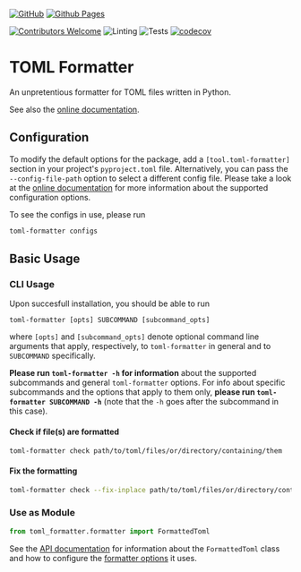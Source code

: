 [![GitHub](https://img.shields.io/badge/github-%23121011.svg?style=for-the-badge&logo=github&logoColor=white)](https://github.com/paulovcmedeiros/toml-formatter)
[![Github Pages](https://img.shields.io/badge/github%20pages-121013?style=for-the-badge&logo=github&logoColor=white)](https://paulovcmedeiros.github.io/toml-formatter-docs/)


[![Contributors Welcome](https://img.shields.io/badge/Contributors-welcome-<COLOR>.svg)](https://shields.io/)
![Linting](https://github.com/paulovcmedeiros/toml-formatter/actions/workflows/linting.yaml/badge.svg)
![Tests](https://github.com/paulovcmedeiros/toml-formatter/actions/workflows/tests.yaml/badge.svg)
[![codecov](https://codecov.io/gh/paulovcmedeiros/toml-formatter/graph/badge.svg?token=XI8G1WH9O6)](https://codecov.io/gh/paulovcmedeiros/toml-formatter)

# TOML Formatter

An unpretentious formatter for TOML files written in Python.

See also the [online documentation](https://paulovcmedeiros.github.io/toml-formatter-docs).

## Configuration
To modify the default options for the package, add a `[tool.toml-formatter]` section in your project's `pyproject.toml` file. Alternatively, you can pass the `--config-file-path` option to select a different config file.  Please take a look at the [online documentation](https://paulovcmedeiros.github.io/toml-formatter-docs/toml_formatter.html#toml_formatter.formatter_options.FormatterOptions) for more information about the supported configuration options.

To see the configs in use, please run
```bash
toml-formatter configs
```

## Basic Usage
### CLI Usage
Upon succesfull installation, you should be able to run
```shell
toml-formatter [opts] SUBCOMMAND [subcommand_opts]
```
where `[opts]` and `[subcommand_opts]` denote optional command line arguments
that apply, respectively, to `toml-formatter` in general and to `SUBCOMMAND`
specifically.

**Please run `toml-formatter -h` for information** about the supported subcommands
and general `toml-formatter` options. For info about specific subcommands and the
options that apply to them only, **please run `toml-formatter SUBCOMMAND -h`** (note
that the `-h` goes after the subcommand in this case).

#### Check if file(s) are formatted
```bash
toml-formatter check path/to/toml/files/or/directory/containing/them
```
#### Fix the formatting
```bash
toml-formatter check --fix-inplace path/to/toml/files/or/directory/containing/them
```

### Use as Module
```python
from toml_formatter.formatter import FormattedToml
```

See the [API documentation](https://paulovcmedeiros.github.io/toml-formatter-docs/toml_formatter.html#toml_formatter.formatter.FormattedToml) for information about the `FormattedToml` class and how to configure the [formatter options](https://paulovcmedeiros.github.io/toml-formatter-docs/toml_formatter.html#toml_formatter.formatter_options.FormatterOptions) it uses.
